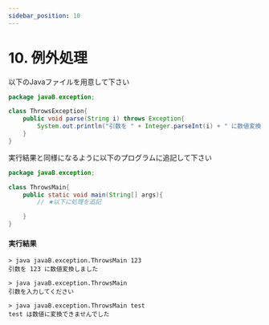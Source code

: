 ```yaml
---
sidebar_position: 10
---
```


# 10. 例外処理

以下のJavaファイルを用意して下さい

```java showLineNumbers 
package javaB.exception;

class ThrowsException{
    public void parse(String i) throws Exception{
        System.out.println("引数を " + Integer.parseInt(i) + " に数値変換しました");
    }
}
```

実行結果と同様になるように以下のプログラムに追記して下さい

```java {5-6} showLineNumbers 
package javaB.exception;

class ThrowsMain{
    public static void main(String[] args){
        // ★以下に処理を追記

    }
}
```


#### 実行結果
```
> java javaB.exception.ThrowsMain 123
引数を 123 に数値変換しました
```

```
> java javaB.exception.ThrowsMain
引数を入力してください
```

```
> java javaB.exception.ThrowsMain test
test は数値に変換できませんでした
```

